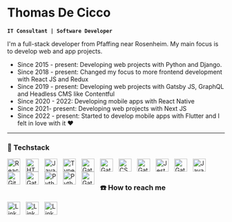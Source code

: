 
# Thomas De Cicco

**`IT Consultant | Software Developer`**

I'm a full-stack developer from Pfaffing near Rosenheim. My main focus is to develop web and app projects.
- Since 2015 - present: Developing web projects with Python and Django.
- Since 2018 - present: Changed my focus to more frontend development with React JS and Redux
- Since 2019 - present: Developing web projects with Gatsby JS, GraphQL and Headless CMS like Contentful
- Since 2020 - 2022: Developing mobile apps with React Native
- Since 2021- present: Developing web projects with Next JS 
- Since 2022 - present: Started to develop mobile apps with Flutter and I felt in love with it ❤️

---

### 🧰  Techstack

<picture><img align="left" alt="React" width="30px" style="padding-right:10px;" src="https://cdn.jsdelivr.net/gh/devicons/devicon/icons/react/react-original.svg" /></picture>

<picture><img align="left" alt="HTML" width="30px" style="padding-right:10px;" src="https://cdn.jsdelivr.net/gh/devicons/devicon/icons/html5/html5-plain.svg" /></picture>
<picture><img align="left" alt="JavaScript" width="30px" style="padding-right:10px;" src="https://cdn.jsdelivr.net/gh/devicons/devicon/icons/javascript/javascript-plain.svg" /></picture>
<picture><img align="left" alt="TypeScript" width="30px" style="padding-right:10px;" src="https://cdn.jsdelivr.net/gh/devicons/devicon/icons/typescript/typescript-plain.svg" /></picture>

<picture><img align="left" alt="Gatsby" width="30px" style="padding-right:10px;" src="https://cdn.jsdelivr.net/gh/devicons/devicon@latest/icons/gatsby/gatsby-original.svg" /></picture>
<picture><img align="left" alt="Gatsby" width="30px" style="padding-right:10px;"  src="https://cdn.jsdelivr.net/gh/devicons/devicon@latest/icons/nextjs/nextjs-original.svg" /></picture>
          

<picture><img align="left" alt="CSS" width="30px" style="padding-right:10px;" src="https://cdn.jsdelivr.net/gh/devicons/devicon/icons/css3/css3-plain.svg" /></picture>
<picture><img align="left" alt="Gatsby" width="30px" style="padding-right:10px;" src="https://cdn.jsdelivr.net/gh/devicons/devicon@latest/icons/tailwindcss/tailwindcss-original.svg" /></picture>

<picture><img  align="left" alt="Jest" width="30px" style="padding-right:10px;" src="https://cdn.jsdelivr.net/gh/devicons/devicon@latest/icons/jest/jest-plain.svg" /></picture>


<picture><img align="left" alt="Gatsby" width="30px" style="padding-right:10px;" src="https://cdn.jsdelivr.net/gh/devicons/devicon@latest/icons/graphql/graphql-plain.svg" /></picture>
          
<picture><img align="left" alt="Java" width="30px" style="padding-right:10px;" src="https://cdn.jsdelivr.net/gh/devicons/devicon@latest/icons/flutter/flutter-original.svg" /></picture>         
          

          

<picture><img align="left" alt="Git" width="30px" style="padding-right:10px;" src="https://cdn.jsdelivr.net/gh/devicons/devicon/icons/git/git-original.svg" /></picture>


<picture><img align="left" alt="Gatsby" width="30px" style="padding-right:10px;" src="https://cdn.jsdelivr.net/gh/devicons/devicon@latest/icons/dart/dart-original.svg" /></picture>
<picture><img align="left" alt="Python" width="30px" style="padding-right:10px;" src="https://cdn.jsdelivr.net/gh/devicons/devicon/icons/python/python-plain.svg" /></picture>
<picture><img align="left" alt="Python" width="30px" style="padding-right:10px;" src="https://cdn.jsdelivr.net/gh/devicons/devicon/icons/django/django-plain.svg" /></picture>
<picture><img align="left" alt="Gatsby" width="30px" style="padding-right:10px;" src="https://cdn.jsdelivr.net/gh/devicons/devicon@latest/icons/figma/figma-original.svg" /></picture>

          
<br />

#

### :phone: How to reach me

[<picture><img  align="left" alt="LinkedIn" width="30px" style="padding-right:10px;" src="https://www.heftigewebseiten.de/static/8f2bcdc01dd4fc92a396006f93b7909b/1d67c/profil.webp" /></picture>](https://www.freelancermap.com/profile/thomas-de-cicco)
[<picture><img  align="left" alt="LinkedIn" width="30px" style="padding-right:10px;" src="https://cdn.jsdelivr.net/gh/devicons/devicon@latest/icons/linkedin/linkedin-original.svg" /></picture>](https://www.linkedin.com)
[<picture><img  align="left" alt="LinkedIn" width="30px" style="padding-right:10px;" src="https://www.heftigewebseiten.de/static/d1522b7901e856d29330f8f480d01505/5ba9d/heftig-logo.webp" /></picture>](https://www.heftigewebseiten.de/)

